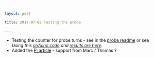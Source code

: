 ```yaml
---

layout: post

title: 2017-07-02 Testing the probe

---
```



-   Testing the counter for probe turns - see in the [probe
    readme](/retroATL3/) or see *Using this [arduino
    code](/retroATL3/data/32u4-ATL3_interface.ino) and [results are
    here](/retroATL3/data/20170702-TestATLDuinoTerface.ipynb)*.
-   Added the [Pi
    article](https://kelu124.gitbooks.io/echomods/content/RPI.html) -
    support from Marc / Thomas ?

